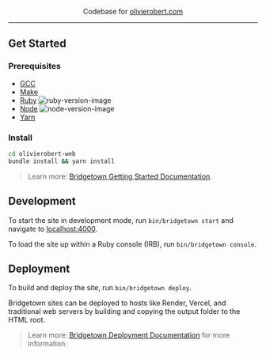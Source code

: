 <p align="center">
   Codebase for <a href="https://olivierobert.com">olivierobert.com</a>
</p>

---

## Get Started

### Prerequisites

- [GCC](https://gcc.gnu.org/install/)
- [Make](https://www.gnu.org/software/make/)
- [Ruby](https://www.ruby-lang.org/en/downloads/) ![ruby-version-image](https://img.shields.io/badge/ruby-3.2.2-brightgreen.svg) 
- [Node](https://nodejs.org) ![node-version-image](https://img.shields.io/badge/node-18.12.1-brightgreen.svg)
- [Yarn](https://yarnpkg.com)

### Install

```sh
cd olivierobert-web
bundle install && yarn install
```
> Learn more: [Bridgetown Getting Started Documentation](https://www.bridgetownrb.com/docs/).

## Development

To start the site in development mode, run `bin/bridgetown start` and navigate to [localhost:4000](https://localhost:4000/).

To load the site up within a Ruby console (IRB), run `bin/bridgetown console`.

## Deployment

To build and deploy the site, run `bin/bridgetown deploy`.

Bridgetown sites can be deployed to hosts like Render, Vercel, and traditional web servers by building and copying the output folder to the HTML root.

> Learn more: [Bridgetown Deployment Documentation](https://www.bridgetownrb.com/docs/deployment) for more information.
